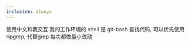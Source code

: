 ```yaml
---
inclusion: always
---
```


<important>
使用中文和我交互
我的工作环境的 shell 是 git-bash
查找代码, 可以优先使用 ripgrep, 代替grep
<important>

<important>
每次都做最小改动
<important>
